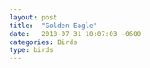 ```yaml
---
layout: post
title:  "Golden Eagle"
date:   2018-07-31 10:07:03 -0600
categories: Birds
type: birds
---
```

